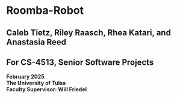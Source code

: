 # Roomba-Robot
## Caleb Tietz, Riley Raasch, Rhea Katari, and Anastasia Reed
## For CS-4513, Senior Software Projects
**February 2025**\
**The University of Tulsa**\
**Faculty Supervisor: Will Friedel**

